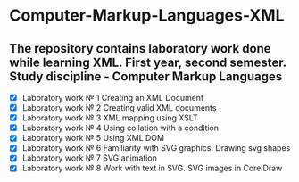 # Computer-Markup-Languages-XML
## The repository contains laboratory work done while learning XML. First year, second semester. Study discipline - Computer Markup Languages

- [x] Laboratory work № 1 Creating an XML Document
- [x] Laboratory work № 2 Creating valid XML documents
- [x] Laboratory work № 3 XML mapping using XSLT
- [x] Laboratory work № 4 Using collation with a condition
- [x] Laboratory work № 5 Using XML DOM
- [x] Laboratory work № 6 Familiarity with SVG graphics. Drawing svg shapes
- [x] Laboratory work № 7 SVG animation
- [x] Laboratory work № 8 Work with text in SVG. SVG images in CorelDraw
